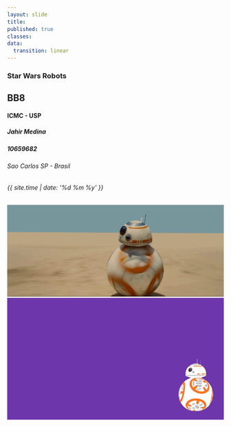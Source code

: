 ```yaml
---
layout: slide
title:
published: true
classes:
data:
  transition: linear
---
```


<section markdown="1">

### Star Wars Robots
# BB8

#### ICMC - USP

##### Jahir Medina
##### 10659682

###### Sao Carlos SP - Brasil
###### {{ site.time | date: '%d %m %y' }}
    
</section>

<section>
    <center>
        <img src="./media/bb8-introduction/bb8_rolling.gif" alt="They see me rolling">
    </center>
</section>

<section>
    <center>
        <img src="./media/bb8-introduction/bb8-justrolling.gif" alt="They hated">
    </center>
</section>